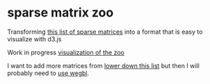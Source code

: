 sparse matrix zoo
=================

Transforming [this list of sparse matrices](http://www.cise.ufl.edu/research/sparse/matrices/index.html) into a format that is easy to visualize with d3.js  

Work in progress [visualization of the zoo](http://bl.ocks.org/enjalot/raw/4bd6d92fd553bb9bac11/)

I want to add more matrices from [lower down this list](http://www.cise.ufl.edu/research/sparse/matrices/list_by_nnz.html) but then I will probably need to [use wegbl](http://bl.ocks.org/vicapow/7f14a531dec565ca0884).

